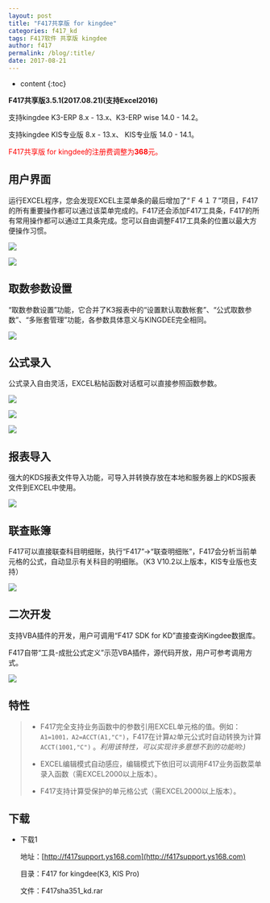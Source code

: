 ```yaml
---
layout: post
title: "F417共享版 for kingdee"
categories: f417_kd
tags: F417软件 共享版 kingdee
author: f417
permalink: /blog/:title/
date: 2017-08-21
---
```


* content
{:toc}

**F417共享版3.5.1(2017.08.21)(支持Excel2016)**

支持kingdee K3-ERP 8.x - 13.x、K3-ERP wise 14.0 - 14.2。

支持kingdee KIS专业版 8.x - 13.x、 KIS专业版 14.0 - 14.1。

<p><font color="red">F417共享版 for kingdee的注册费调整为<b>368</b>元。</font></P>




## 用户界面

运行EXCEL程序，您会发现EXCEL主菜单条的最后增加了“Ｆ４１７”项目，F417的所有重要操作都可以通过该菜单完成的。F417还会添加F417工具条，F417的所有常用操作都可以通过工具条完成。您可以自由调整F417工具条的位置以最大方便操作习惯。

![](/images/f417_kd/f417_kd_share_1_1.png)

![](/images/f417_kd/f417_kd_share_1_2.png)

## 取数参数设置

“取数参数设置”功能，它合并了K3报表中的“设置默认取数帐套”、“公式取数参数”、“多账套管理”功能，各参数具体意义与KINGDEE完全相同。

![](/images/f417_kd/f417_kd_share_init.png)

## 公式录入

公式录入自由灵活，EXCEL粘帖函数对话框可以直接参照函数参数。

![](/images/f417_kd/f417_kd_share_wizard_1.png)

![](/images/f417_kd/f417_kd_share_wizard_2.png)

![](/images/f417_kd/f417_kd_share_wizard_3.png)

## 报表导入

强大的KDS报表文件导入功能，可导入并转换存放在本地和服务器上的KDS报表文件到EXCEL中使用。

![](/images/f417_kd/f417_kd_share_import_kds.png)

## 联查账簿

F417可以直接联查科目明细账，执行“F417”->“联查明细账”，F417会分析当前单元格的公式，自动显示有关科目的明细账。（K3 V10.2以上版本，KIS专业版也支持）

![](/images/f417_kd/f417_kd_share_query_book.png)

## 二次开发

支持VBA插件的开发，用户可调用“F417 SDK for KD”直接查询Kingdee数据库。

F417自带“工具-成批公式定义”示范VBA插件，源代码开放，用户可参考调用方式。

![](/images/f417_kd/f417_kd_share_vba_autofill.png)

## 特性

> - F417完全支持业务函数中的参数引用EXCEL单元格的值。例如：`A1=1001，A2=ACCT(A1,"C")`，F417在计算`A2`单元公式时自动转换为计算`ACCT(1001,"C")` 。<em>利用该特性，可以实现许多意想不到的功能哟:)</em>
>
> - EXCEL编辑模式自动感应，编辑模式下依旧可以调用F417业务函数菜单录入函数（需EXCEL2000以上版本）。
>
> - F417支持计算受保护的单元格公式（需EXCEL2000以上版本）。

## 下载

- 下载1

  地址：[http://f417support.ys168.com](http://f417support.ys168.com)

  目录：F417 for kingdee(K3, KIS Pro)

  文件：F417sha351_kd.rar
